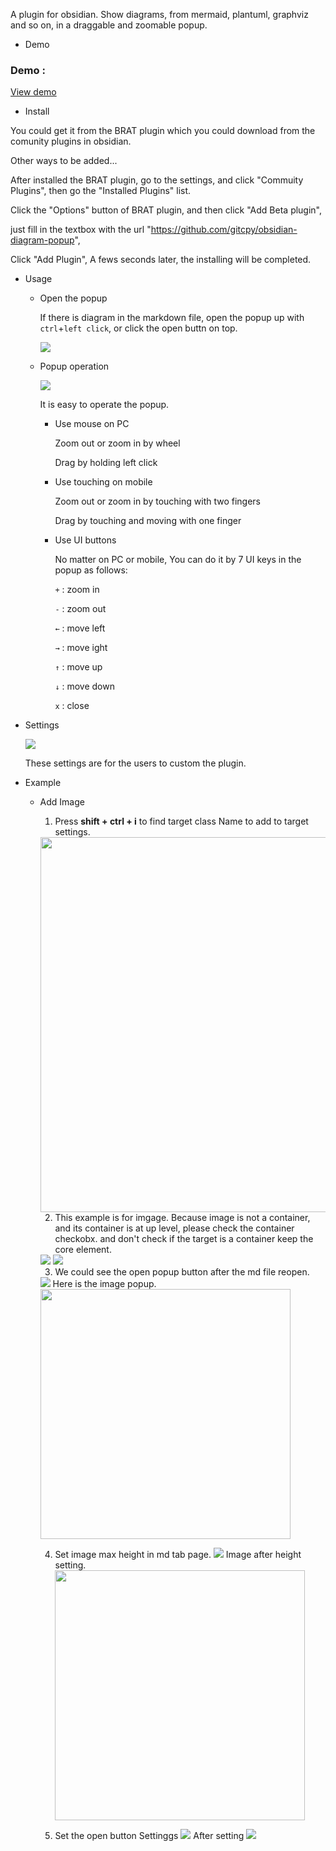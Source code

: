 A plugin for obsidian. Show diagrams, from mermaid, plantuml, graphviz and so on, in a draggable and zoomable popup. 

- Demo
### Demo :
[View demo](https://github.com/user-attachments/assets/b6015c77-17e0-4c79-9d85-eca961bbd329)

- Install

You could get it from the BRAT plugin which you could download from the comunity plugins in obsidian. 

Other ways to be added...

After installed the BRAT plugin, go to the settings, and click "Commuity Plugins", then go the "Installed Plugins" list. 

Click the "Options" button of BRAT plugin, and then click "Add Beta plugin", 

just fill in the textbox with the url "https://github.com/gitcpy/obsidian-diagram-popup",

Click "Add Plugin", A fews seconds later, the installing will be completed.

- Usage
  
  - Open the popup
    
    If there is diagram in the markdown file, open the popup up with `ctrl`+`left click`, or click the open buttn on top.
    
    <img src='https://github.com/gitcpy/obsidian-diagram-pop/blob/main/gifs/use-click-open-button-s.png' />
    
  - Popup operation
    
    <img src='https://github.com/gitcpy/obsidian-diagram-pop/blob/main/gifs/use-oper-popup-s.png' />
    
    It is easy to operate the popup. 
 
    - Use mouse on PC
      
      Zoom out or zoom in by wheel

      Drag by holding left click
      
    - Use touching on mobile
      
      Zoom out or zoom in by touching with two fingers
      
      Drag by touching and moving with one finger
 
    - Use UI buttons
      
      No matter on PC or mobile, You can do it by 7 UI keys in the popup as follows:
      
      <code>+</code> : zoom in
        
      <code>-</code> : zoom out
        
      <code>←</code>  : move left
    
      <code>→</code>  : move ight
      
      <code>↑</code>  : move up
    
      <code>↓</code>  : move down
    
      <code>x</code>  : close

- Settings
  
  <img src='https://github.com/gitcpy/obsidian-diagram-pop/blob/main/gifs/setting-s.png' />
  
    These settings are for the users to custom the plugin.

- Example 

  - Add Image

    1. Press **shift + ctrl + i** to find target class Name to add to target settings.  
      <img src='https://github.com/gitcpy/obsidian-diagram-popup/blob/main/gifs/eg-1-1-find%20class%20name.jpg' height="600" />

    2. This example is for imgage. Because image is not a container, and its container is at up level, please check the container checkobx.
       and don't check if the target is a container keep the core element. 
      <img src='https://github.com/gitcpy/obsidian-diagram-popup/blob/main/gifs/eg-1-2-1-add%20class%20name%20to%20setting.jpg' />
      <img src='https://github.com/gitcpy/obsidian-diagram-popup/blob/main/gifs/eg-1-2-2-add%20class%20name%20to%20setting.jpg' />

    3. We could see the open popup button after the md file reopen.
      <img src='https://github.com/gitcpy/obsidian-diagram-popup/blob/main/gifs/eg-1-3-we%20coudl%20see%20the%20button.jpg' />
      Here is the image popup.
      <img src='https://github.com/gitcpy/obsidian-diagram-popup/blob/main/gifs/eg-1-4-img%20in%20popup.jpg' height='400' />

    4. Set image max height in md tab page.
       <img src='https://github.com/gitcpy/obsidian-diagram-popup/blob/main/gifs/eg-1-5-max%20height.jpg' />
       Image after height setting.
       <img src='https://github.com/gitcpy/obsidian-diagram-popup/blob/main/gifs/eg-1-6-image%20matches%20the%20max%20height.jpg' height='400' />

    6. Set the open button
       Settinggs
       <img src='https://github.com/gitcpy/obsidian-diagram-popup/blob/main/gifs/eg-1-8-settings%20of%20button%20pos.jpg' />
       After setting
       <img src='https://github.com/gitcpy/obsidian-diagram-popup/blob/main/gifs/eg-1-9-button%20pos%20after%20settings.jpg'  />
